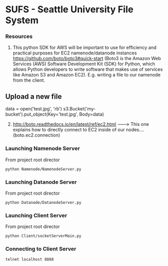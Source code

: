 # SUFS - Seattle University File System


### Resources
1) This python SDK for AWS will be important to use for efficiency and practical purposes for EC2 namenode/datanode instances
https://github.com/boto/boto3#quick-start  (Boto3 is the Amazon Web Services (AWS) Software Development Kit (SDK) for Python, which
 allows Python developers to write software that makes use of services like Amazon S3 and Amazon EC2). E.g. writing a file to our namenode
from the client. 


## Upload a new file
data = open('test.jpg', 'rb')
s3.Bucket('my-bucket').put_object(Key='test.jpg', Body=data)

2) http://boto.readthedocs.io/en/latest/ref/ec2.html ---> This one explains how to directly connect to EC2 inside of our nodes....
(boto.ec2.connection)

### Launching Namenode Server
From project root director
```
python Namenode/NamenodeServer.py
```

### Launching Datanode Server
From project root director
```
python Datanode/DatanodeServer.py
```

### Launching Client Server
From project root director
```
python Client/socketServerMain.py
```

### Connecting to Client Server
```
telnet localhost 8888
```